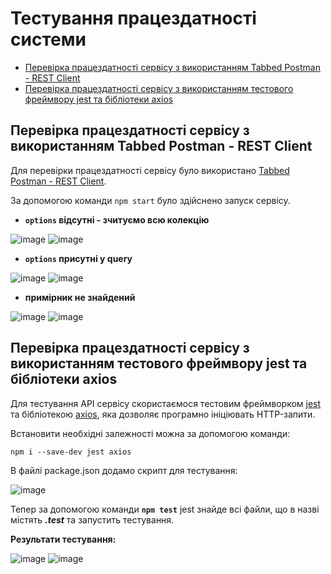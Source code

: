 # Тестування працездатності системи

* [Перевірка працездатності сервісу з використанням Tabbed Postman - REST Client](#1)
* [Перевірка працездатності сервісу з використанням тестового фреймвору jest та бібліотеки axios](#2)

## <a name="1">Перевірка працездатності сервісу з використанням Tabbed Postman - REST Client
Для перевірки працездатності сервісу було використано [Tabbed Postman - REST Client](https://chrome.google.com/webstore/detail/tabbed-postman-rest-clien/coohjcphdfgbiolnekdpbcijmhambjff).

За допомогою команди ```npm start``` було здійснено запуск сервісу.

* **```options``` відсутні - зчитуємо всю колекцію**

![image](https://user-images.githubusercontent.com/66700142/171197990-8fc994c4-bb12-4b84-8d67-4a875e69507d.png)
![image](https://user-images.githubusercontent.com/66700142/171198120-b7cff373-c0a6-4c6f-b024-e927178c938e.png)

* **```options``` присутні у query**

![image](https://user-images.githubusercontent.com/66700142/171198628-ac21d581-79c3-4bdd-b47e-d6149f32de13.png)
![image](https://user-images.githubusercontent.com/66700142/171198702-22eac566-1210-4115-9b52-b81b9dfa6c80.png)

* **примірник не знайдений**

![image](https://user-images.githubusercontent.com/66700142/171198886-d42ce5a8-f9f5-4208-b9d8-363bd7ccf439.png)
![image](https://user-images.githubusercontent.com/66700142/171198814-f0cf16a8-e289-42c0-b315-900f7588d779.png)

## <a name="2">Перевірка працездатності сервісу з використанням тестового фреймвору jest та бібліотеки axios
  
Для тестування API сервісу скористаємося тестовим фреймворком [jest](https://www.npmjs.com/package/jest) та бібліотекою [axios](https://www.npmjs.com/package/axios), яка дозволяє програмно ініціювать HTTP-запити.

Встановити необхідні залежності можна за допомогою команди:

    npm i --save-dev jest axios

В файлі package.json додамо скрипт для тестування:
  
![image](https://user-images.githubusercontent.com/66700142/171204508-1537769a-1479-46f7-af30-23e76309ec92.png)

Тепер за допомогою команди **```npm test```** jest знайде всі файли, що в назві містять ***.test*** та запустить тестування.
  
**Результати тестування:**

![image](https://user-images.githubusercontent.com/66700142/171203830-cff62dc6-64a5-44e7-8f28-ad230f4b2cac.png)
![image](https://user-images.githubusercontent.com/66700142/171203894-802f80e4-1993-4d87-afc1-7fd8098c6c81.png)

